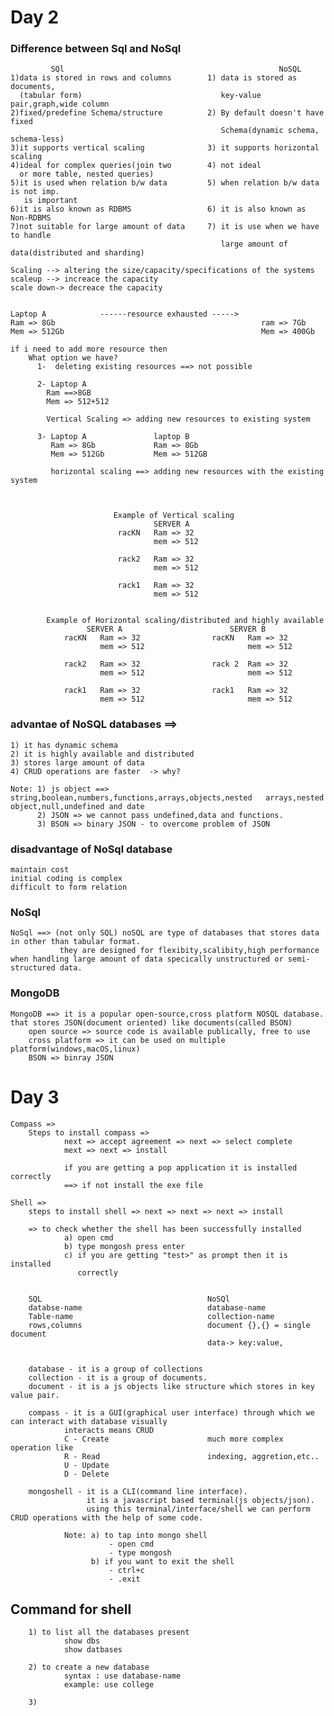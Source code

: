 # Day 2

### Difference between Sql and NoSql
             SQl                                                NoSQL
    1)data is stored in rows and columns        1) data is stored as documents,
      (tabular form)                               key-value pair,graph,wide column
    2)fixed/predefine Schema/structure          2) By default doesn't have fixed 
                                                   Schema(dynamic schema, schema-less)
    3)it supports vertical scaling              3) it supports horizontal scaling
    4)ideal for complex queries(join two        4) not ideal
      or more table, nested queries)            
    5)it is used when relation b/w data         5) when relation b/w data is not imp.
       is important
    6)it is also known as RDBMS                 6) it is also known as Non-RDBMS
    7)not suitable for large amount of data     7) it is use when we have to handle 
                                                   large amount of data(distributed and sharding)

    Scaling --> altering the size/capacity/specifications of the systems
    scaleup --> increace the capacity
    scale down-> decreace the capacity


    Laptop A            ------resource exhausted -----> 
    Ram => 8Gb                                              ram => 7Gb
    Mem => 512Gb                                            Mem => 400Gb

    if i need to add more resource then
        What option we have?
          1-  deleting existing resources ==> not possible

          2- Laptop A
            Ram ==>8GB     
            Mem => 512+512 

            Vertical Scaling => adding new resources to existing system

          3- Laptop A               laptop B
             Ram => 8Gb             Ram => 8Gb
             Mem => 512Gb           Mem => 512GB

             horizontal scaling ==> adding new resources with the existing system



                           Example of Vertical scaling                      
                                    SERVER A            
                            racKN   Ram => 32
                                    mem => 512

                            rack2   Ram => 32
                                    mem => 512
                                    
                            rack1   Ram => 32
                                    mem => 512

        
            Example of Horizontal scaling/distributed and highly available
                     SERVER A                        SERVER B
                racKN   Ram => 32                racKN   Ram => 32
                        mem => 512                       mem => 512

                rack2   Ram => 32                rack 2  Ram => 32
                        mem => 512                       mem => 512
                        
                rack1   Ram => 32                rack1   Ram => 32
                        mem => 512                       mem => 512


### advantae of NoSQL databases ==>
    1) it has dynamic schema
    2) it is highly available and distributed
    3) stores large amount of data
    4) CRUD operations are faster  -> why?
                
    Note: 1) js object ==> string,boolean,numbers,functions,arrays,objects,nested   arrays,nested object,null,undefined and date
          2) JSON => we cannot pass undefined,data and functions.
          3) BSON => binary JSON - to overcome problem of JSON
                      
### disadvantage of NoSql database
    maintain cost
    initial coding is complex
    difficult to form relation

### NoSql
    NoSql ==> (not only SQL) noSQL are type of databases that stores data in other than tabular format.
               they are designed for flexibity,scalibity,high performance when handling large amount of data specically unstructured or semi-structured data.

### MongoDB
    MongoDB ==> it is a popular open-source,cross platform NOSQL database. that stores JSON(document oriented) like documents(called BSON)
        open source => source code is available publically, free to use
        cross platform => it can be used on multiple platform(windows,macOS,linux)
        BSON => binray JSON

# Day 3
    Compass =>
        Steps to install compass => 
                next => accept agreement => next => select complete
                mext => next => install

                if you are getting a pop application it is installed correctly 
                ==> if not install the exe file

    Shell =>
        steps to install shell => next => next => next => install

        => to check whether the shell has been successfully installed
                a) open cmd
                b) type mongosh press enter
                c) if you are getting "test>" as prompt then it is installed
                   correctly 


        SQL                                     NoSQl
        databse-name                            database-name 
        Table-name                              collection-name
        rows,columns                            document {},{} = single document
                                                data-> key:value,


        database - it is a group of collections
        collection - it is a group of documents.
        document - it is a js objects like structure which stores in key value pair.

        compass - it is a GUI(graphical user interface) through which we can interact with database visually
                interacts means CRUD
                C - Create                      much more complex operation like
                R - Read                        indexing, aggretion,etc..
                U - Update
                D - Delete

        mongoshell - it is a CLI(command line interface).
                     it is a javascript based terminal(js objects/json).
                     using this terminal/interface/shell we can perform CRUD operations with the help of some code.

                Note: a) to tap into mongo shell
                          - open cmd
                          - type mongosh            
                      b) if you want to exit the shell
                          - ctrl+c
                          - .exit            

## Command for shell

        1) to list all the databases present
                show dbs
                show datbases

        2) to create a new database
                syntax : use database-name
                example: use college
        
        3) 
                 
        




                    
                
                        
